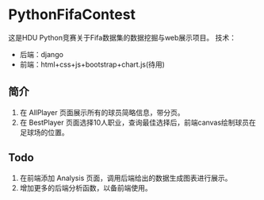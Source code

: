 # PythonFifaContest
这是HDU Python竞赛关于Fifa数据集的数据挖掘与web展示项目。
技术：
- 后端：django
- 前端：html+css+js+bootstrap+chart.js(待用)

## 简介
1. 在 AllPlayer 页面展示所有的球员简略信息，带分页。
2. 在 BestPlayer 页面选择10人职业，查询最佳选择后，前端canvas绘制球员在足球场的位置。

## Todo
1. 在前端添加 Analysis 页面，调用后端给出的数据生成图表进行展示。
2. 增加更多的后端分析函数，以备前端使用。